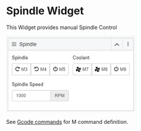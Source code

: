 # Spindle Widget

This Widget provides manual Spindle Control

![image](images/SpindleActive.png)

See [Gcode commands](GcodeCommands.md) for M command definition.